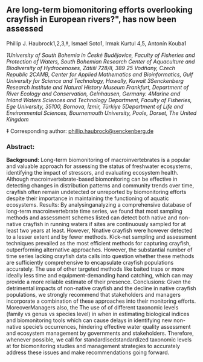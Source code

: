 ## Are long-term biomonitoring efforts overlooking crayfish in European rivers?", has now been assessed

Phillip J. Haubrock1,2,3,‡, Ismael Soto1, Irmak Kurtul 4,5, Antonín Kouba1

*1University of South Bohemia in České Budějovice, Faculty of Fisheries and Protection of Waters, South Bohemian Research Center of Aquaculture and Biodiversity of Hydrocenoses, Zátiší 728/II, 389 25 Vodňany, Czech Republic
2CAMB, Center for Applied Mathematics and Bioinformatics, Gulf University for Science and Technology, Hawally, Kuwait
3Senckenberg Research Institute and Natural History Museum Frankfurt, Department of River Ecology and Conservation, Gelnhausen, Germany. 
4Marine and Inland Waters Sciences and Technology Department, Faculty of Fisheries, Ege University, 35100, Bornova, İzmir, Türkiye
5Department of Life and Environmental Sciences, Bournemouth University, Poole, Dorset, The United Kingdom*

‡ Corresponding author: phillip.haubrock@senckenberg.de

### Abstract: 
**Background:** Long-term biomonitoring of macroinvertebrates is a popular and valuable approach for assessing the status of freshwater ecosystems, identifying the impact of stressors, and evaluating ecosystem health. Although macroinvertebrate-based biomonitoring can be effective in detecting changes in distribution patterns and community trends over time, crayfish often remain undetected or unreported by biomonitoring efforts despite their importance in maintaining the functioning of aquatic ecosystems. 
Results: By analysinganalyzing a comprehensive database of long-term macroinvertebrate time series, we found that most sampling methods and assessment schemes listed can detect both native and non-native crayfish in running waters if sites are continuously sampled for at least two years at least. However, Nnative crayfish were however detected to a lesser extent and by fewer methods. Kick-net sampling and assessment techniques prevailed as the most efficient methods for capturing crayfish, outperforming alternative approaches. However, the substantial number of time series lacking crayfish data calls into question whether these methods are sufficiently comprehensive to encapsulate crayfish populations accurately. The use of other targeted methods like baited traps or more ideally less time and equipment-demanding hand catching, which can may provide a more reliable estimate of their presence. 
Conclusions: Given the detrimental impacts of non-native crayfish and the decline in native crayfish populations, we strongly recommend that stakeholders and managers incorporate a combination of these approaches into their monitoring efforts. MoreoverManagers also, the The use of of different taxonomic levels (family vs genus vs species level) in when in estimating biological indices and biomonitoring tools which can cause delays in identifying new non-native specie’s occurrences, hindering effective water quality assessment and ecosystem management by governments and stakeholders. Therefore, whenever possible, we call for standardisedstandardized taxonomic levels at for biomonitoring studies and management strategies to accurately address these issues and make recommendations going forward.
